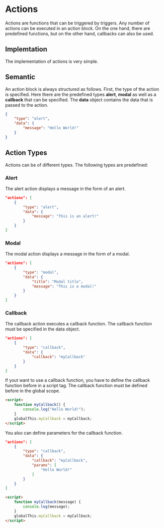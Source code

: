 # Actions

Actions are functions that can be triggered by triggers. Any number of actions can be executed in an action block. On the one hand, there are predefined functions, but on the other hand, callbacks can also be used.

## Implemtation

The implementation of actions is very simple. 

## Semantic

An action block is always structured as follows. First, the type of the action is specified. Here there are the predefined types **alert**, **modal** as well as a **callback** that can be specified. The **data** object contains the data that is passed to the action. 

```json
{
    "type": "alert",
    "data": {
        "message": "Hello World!"
    }
}
```

## Action Types

Actions can be of different types. The following types are predefined:

### Alert

The alert action displays a message in the form of an alert.

```json
"actions": [
    {
        "type": "alert",
        "data": {
            "message": "This is an alert!"
        }
    }
]
```

### Modal

The modal action displays a message in the form of a modal.

```json
"actions": [
    {
        "type": "modal",
        "data": {
            "title": "Modal title",
            "message": "This is a modal!"
        }
    }
]
```

### Callback

The callback action executes a callback function. The callback function must be specified in the data object.

```json
"actions": [
    {
        "type": "callback",
        "data": {
            "callback": "myCallback"
        }
    }
]
```

If yout want to use a callback function, you have to define the callback function before in a script tag. The callback function must be defined before in the global scope.

```html
<script>
    function myCallback() {
        console.log("Hello World!");
    }
    globalThis.myCallback = myCallback;
</script>
```

You also can define parameters for the callback function.

```json
"actions": [
    {
        "type": "callback",
        "data": {
            "callback": "myCallback",
            "params": [
                "Hello World!"
            ]
        }
    }
]
```

```html
<script>
    function myCallback(message) {
        console.log(message);
    }
    globalThis.myCallback = myCallback;
</script>
```
